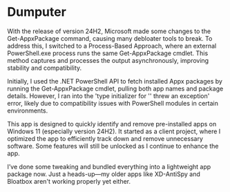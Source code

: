# Dumputer
With the release of version 24H2, Microsoft made some changes to the Get-AppxPackage command, causing many debloater tools to break. To address this, I switched to a Process-Based Approach, where an external PowerShell.exe process runs the same Get-AppxPackage cmdlet. This method captures and processes the output asynchronously, improving stability and compatibility.

Initially, I used the .NET PowerShell API to fetch installed Appx packages by running the Get-AppxPackage cmdlet, pulling both app names and package details. However, I ran into the 'type initializer for '<Module>' threw an exception' error, likely due to compatibility issues with PowerShell modules in certain environments.

This app is designed to quickly identify and remove pre-installed apps on Windows 11 (especially version 24H2). It started as a client project, where I optimized the app to efficiently track down and remove unnecessary software. Some features will still be unlocked as I continue to enhance the app.

I’ve done some tweaking and bundled everything into a lightweight app package now. Just a heads-up—my older apps like XD-AntiSpy and Bloatbox aren't working properly yet either.


